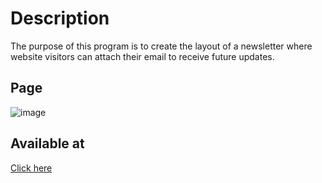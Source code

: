# Description
The purpose of this program is to create the layout of a newsletter where website visitors can attach their email to receive future updates.

## Page
![image](https://github.com/user-attachments/assets/971077e3-2eac-4ac6-b004-b8ae54a90429)

## Available at
[Click here](https://newsletter-20s6i2qwo-matheus-projects-3ca43c33.vercel.app/)
